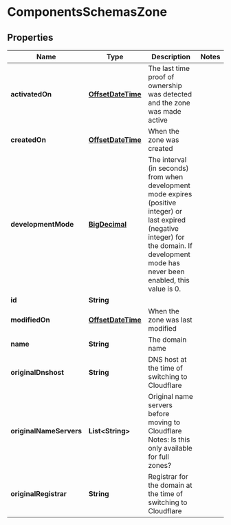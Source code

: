 # ComponentsSchemasZone

## Properties
Name | Type | Description | Notes
------------ | ------------- | ------------- | -------------
**activatedOn** | [**OffsetDateTime**](OffsetDateTime.md) | The last time proof of ownership was detected and the zone was made active | 
**createdOn** | [**OffsetDateTime**](OffsetDateTime.md) | When the zone was created | 
**developmentMode** | [**BigDecimal**](BigDecimal.md) | The interval (in seconds) from when development mode expires (positive integer) or last expired (negative integer) for the domain. If development mode has never been enabled, this value is 0. | 
**id** | **String** |  | 
**modifiedOn** | [**OffsetDateTime**](OffsetDateTime.md) | When the zone was last modified | 
**name** | **String** | The domain name | 
**originalDnshost** | **String** | DNS host at the time of switching to Cloudflare | 
**originalNameServers** | **List&lt;String&gt;** | Original name servers before moving to Cloudflare Notes: Is this only available for full zones? | 
**originalRegistrar** | **String** | Registrar for the domain at the time of switching to Cloudflare | 
